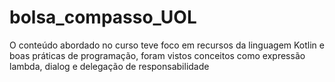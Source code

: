 # bolsa_compasso_UOL
O conteúdo abordado no curso teve foco em recursos da linguagem Kotlin e boas práticas de programação, foram vistos conceitos como expressão lambda, dialog e delegação de responsabilidade
